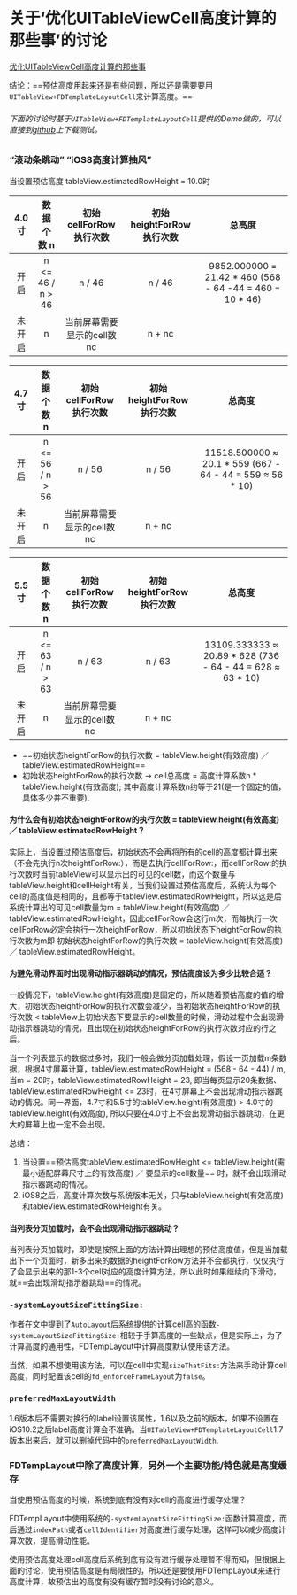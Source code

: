 # 关于‘优化UITableViewCell高度计算的那些事’的讨论

[优化UITableViewCell高度计算的那些事](http://blog.sunnyxx.com/2015/05/17/cell-height-calculation/)

结论：==预估高度用起来还是有些问题，所以还是需要要用`UITableView+FDTemplateLayoutCell`来计算高度。==

###### 下面的讨论时基于`UITableView+FDTemplateLayoutCell`提供的Demo做的，可以直接到[github](https://github.com/forkingdog/UITableView-FDTemplateLayoutCell)上下载测试。

### “滚动条跳动”  “iOS8高度计算抽风”

当设置预估高度 tableView.estimatedRowHeight = 10.0时

| 4.0寸 |  数据个数 n | 初始cellForRow执行次数 | 初始heightForRow执行次数 |总高度|
|:---: |:---:|:---:| :---:|:---:|
|  开启 | n <= 46 / n > 46 | n / 46 | n / 46 |9852.000000 = 21.42 * 460 (568 - 64 -44 = 460 = 10 * 46)|
| 未开启| n | 当前屏幕需要显示的cell数 nc | n + nc||

| 4.7寸 |  数据个数 n | 初始cellForRow执行次数 | 初始heightForRow执行次数 |总高度
|:---: |:---:|:---:| :---:|:---:|
|  开启 | n <= 56 / n > 56 | n / 56 | n / 56 |11518.500000 ≈ 20.1 * 559 (667 - 64 - 44 = 559 ≈ 56 * 10) |
| 未开启| n | 当前屏幕需要显示的cell数 nc | n + nc| |

| 5.5寸 |  数据个数 n | 初始cellForRow执行次数 | 初始heightForRow执行次数 |总高度|
|:---: |:---:|:---:| :---:|:---:|
|  开启 | n <= 63 / n > 63 | n / 63 | n / 63 |13109.333333 ≈ 20.89 * 628 (736 - 64 - 44 = 628 ≈ 63 * 10) |
| 未开启| n | 当前屏幕需要显示的cell数 nc | n + nc||

* ==初始状态heightForRow的执行次数 = tableView.height(有效高度) ／ tableView.estimatedRowHeight==  
* 初始状态heightForRow的执行次数 -> cell总高度 = 高度计算系数n * tableView.height(有效高度); 其中高度计算系数n约等于21(是一个固定的值，具体多少并不重要).  

#### 为什么会有初始状态heightForRow的执行次数 = tableView.height(有效高度) ／ tableView.estimatedRowHeight？

实际上，当设置过预估高度后，初始状态不会再将所有的cell的高度都计算出来（不会先执行n次heightForRow:），而是去执行cellForRow:，而cellForRow:的执行次数时当前tableView可以显示出的可见的cell数，而这个数量与tableView.height和cellHeight有关，当我们设置过预估高度后，系统认为每个cell的高度值是相同的，且都等于tableView.estimatedRowHeight，所以这是后系统计算出的可见cell数量为m = tableView.height(有效高度) ／ tableView.estimatedRowHeight，因此cellForRow会这行m次，而每执行一次cellForRow必定会执行一次heightForRow，所以初始状态下heightForRow的执行次数为m即 初始状态heightForRow的执行次数 = tableView.height(有效高度) ／ tableView.estimatedRowHeight。

#### 为避免滑动界面时出现滑动指示器跳动的情况，预估高度设为多少比较合适？

一般情况下，tableView.height(有效高度)是固定的，所以随着预估高度的值的增大，初始状态heightForRow的执行次数会减少，当初始状态heightForRow的执行次数 < tableView上初始状态下要显示的cell数量的时候，滑动过程中会出现滑动指示器跳动的情况，且出现在初始状态heightForRow的执行次数对应的行之后。  

当一个列表显示的数据过多时，我们一般会做分页加载处理，假设一页加载m条数据，根据4寸屏幕计算，tableView.estimatedRowHeight = (568 - 64 - 44) / m, 当m = 20时，tableView.estimatedRowHeight = 23, 即当每页显示20条数据、 tableView.estimatedRowHeight <= 23时，在4寸屏幕上不会出现滑动指示器跳动的情况。同一界面，4.7寸和5.5寸的tableView.height(有效高度) > 4.0寸的tableView.height(有效高度), 所以只要在4.0寸上不会出现滑动指示器跳动，在更大的屏幕上也一定不会出现。

总结：  
1. 当设置==预估高度tableView.estimatedRowHeight <= tableView.height(需最小适配屏幕尺寸上的有效高度) ／ 要显示的cell数量== 时，就不会出现滑动指示器跳动的情况。  
2. iOS8之后，高度计算次数与系统版本无关，只与tableView.height(有效高度)和tableView.estimatedRowHeight有关。

#### 当列表分页加载时，会不会出现滑动指示器跳动？

当列表分页加载时，即使是按照上面的方法计算出理想的预估高度值，但是当加载出下一个页面时，新多出来的数据的heightForRow方法并不会都执行，仅仅执行了会显示出来的那1-3个cell对应的高度计算方法，所以此时如果继续向下滑动，就==会出现滑动指示器跳动==的情况。


### `-systemLayoutSizeFittingSize:`

作者在文中提到了`AutoLayout`后系统提供的计算cell高的函数`-systemLayoutSizeFittingSize:`相较于手算高度的一些缺点，但是实际上，为了计算高度的通用性，FDTempLayout中计算高度默认使用该方法。  

当然，如果不想使用该方法，可以在cell中实现`sizeThatFits:`方法来手动计算cell高度，同时配置该cell的`fd_enforceFrameLayout`为`false`。

### `preferredMaxLayoutWidth`

1.6版本后不需要对换行的label设置该属性，1.6以及之前的版本，如果不设置在iOS10.2之后label高度计算会不准确。当`UITableView+FDTemplateLayoutCell`1.7版本出来后，就可以删掉代码中的`preferredMaxLayoutWidth`.


### FDTempLayout中除了高度计算，另外一个主要功能/特色就是高度缓存  

当使用预估高度的时候，系统到底有没有对cell的高度进行缓存处理？  

FDTempLayout中使用系统的`-systemLayoutSizeFittingSize:`函数计算高度，而后通过`indexPath`或者`cellIdentifier`对高度进行缓存处理，这样可以减少高度计算次数，提高滑动性能。   

使用预估高度处理cell高度后系统到底有没有进行缓存处理暂不得而知，但根据上面的讨论，使用预估高度是有局限性的，所以还是要使用FDTempLayout来进行高度计算，故预估出的高度有没有缓存暂时没有讨论的意义。



